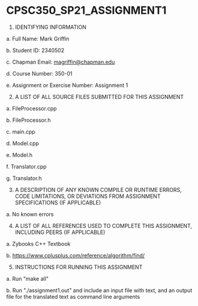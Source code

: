 # CPSC350_SP21_ASSIGNMENT1

1. IDENTIFYING INFORMATION

a. Full Name: Mark Griffin

b. Student ID: 2340502

c. Chapman Email: magriffin@chapman.edu

d. Course Number: 350-01

e. Assignment or Exercise Number: Assignment 1

2. A LIST OF ALL SOURCE FILES SUBMITTED FOR THIS ASSIGNMENT

a. FileProcessor.cpp

b. FileProcessor.h

c. main.cpp

d. Model.cpp

e. Model.h

f. Translator.cpp

g. Translator.h

3. A DESCRIPTION OF ANY KNOWN COMPILE OR RUNTIME ERRORS, CODE LIMITATIONS, OR DEVIATIONS FROM ASSIGNMENT SPECIFICATIONS (IF APPLICABLE)

a. No known errors

4. A LIST OF ALL REFERENCES USED TO COMPLETE THIS ASSIGNMENT, INCLUDING PEERS (IF APPLICABLE)

a. Zybooks C++ Textbook

b. https://www.cplusplus.com/reference/algorithm/find/

5. INSTRUCTIONS FOR RUNNING THIS ASSIGNMENT

a. Run "make all"

b. Run "./assignment1.out" and include an input file with text, and an output file for the translated text as command line arguments

